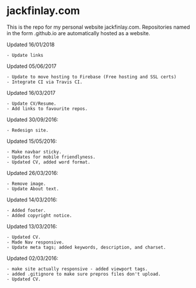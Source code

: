 # jackfinlay.com
 This is the repo for my personal website jackfinlay.com. Repositories named in the form <username>.github.io are automatically hosted as a website.
	
 Updated 16/01/2018
 
 	- Update links
 
 Updated 05/06/2017
 
 	- Update to move hosting to Firebase (Free hosting and SSL certs)
	- Integrate CI via Travis CI.
 
 Updated 16/03/2017

 	- Update CV/Resume.
	- Add links to favourite repos.

 Updated 30/09/2016:

    - Redesign site.
 
 Updated 15/05/2016:

 	- Make navbar sticky.
 	- Updates for mobile friendlyness.
 	- Updated CV, added word format.

 Updated 26/03/2016:

 	- Remove image.
 	- Update About text.

 Updated 14/03/2016:

 	- Added footer.
 	- Added copyright notice.

 Updated 13/03/2016:

 	- Updated CV.
 	- Made Nav responsive.
 	- Update meta tags; added keywords, description, and charset.

 Updated 02/03/2016:

 	- make site actually responsive - added viewport tags.
 	- added .gitignore to make sure prepros files don't upload.
 	- Updated CV.
